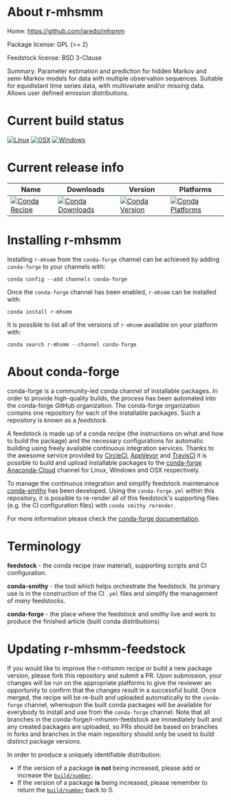 About r-mhsmm
=============

Home: https://github.com/jaredo/mhsmm

Package license: GPL (>= 2)

Feedstock license: BSD 3-Clause

Summary: Parameter estimation and prediction for hidden Markov and semi-Markov models for data
with multiple observation sequences.  Suitable for equidistant time series data,
with multivariate and/or missing data. Allows user defined emission distributions.




Current build status
====================

[![Linux](https://img.shields.io/circleci/project/github/conda-forge/r-mhsmm-feedstock/master.svg?label=Linux)](https://circleci.com/gh/conda-forge/r-mhsmm-feedstock)
[![OSX](https://img.shields.io/travis/conda-forge/r-mhsmm-feedstock/master.svg?label=macOS)](https://travis-ci.org/conda-forge/r-mhsmm-feedstock)
[![Windows](https://img.shields.io/appveyor/ci/conda-forge/r-mhsmm-feedstock/master.svg?label=Windows)](https://ci.appveyor.com/project/conda-forge/r-mhsmm-feedstock/branch/master)

Current release info
====================

| Name | Downloads | Version | Platforms |
| --- | --- | --- | --- |
| [![Conda Recipe](https://img.shields.io/badge/recipe-r--mhsmm-green.svg)](https://anaconda.org/conda-forge/r-mhsmm) | [![Conda Downloads](https://img.shields.io/conda/dn/conda-forge/r-mhsmm.svg)](https://anaconda.org/conda-forge/r-mhsmm) | [![Conda Version](https://img.shields.io/conda/vn/conda-forge/r-mhsmm.svg)](https://anaconda.org/conda-forge/r-mhsmm) | [![Conda Platforms](https://img.shields.io/conda/pn/conda-forge/r-mhsmm.svg)](https://anaconda.org/conda-forge/r-mhsmm) |

Installing r-mhsmm
==================

Installing `r-mhsmm` from the `conda-forge` channel can be achieved by adding `conda-forge` to your channels with:

```
conda config --add channels conda-forge
```

Once the `conda-forge` channel has been enabled, `r-mhsmm` can be installed with:

```
conda install r-mhsmm
```

It is possible to list all of the versions of `r-mhsmm` available on your platform with:

```
conda search r-mhsmm --channel conda-forge
```


About conda-forge
=================

conda-forge is a community-led conda channel of installable packages.
In order to provide high-quality builds, the process has been automated into the
conda-forge GitHub organization. The conda-forge organization contains one repository
for each of the installable packages. Such a repository is known as a *feedstock*.

A feedstock is made up of a conda recipe (the instructions on what and how to build
the package) and the necessary configurations for automatic building using freely
available continuous integration services. Thanks to the awesome service provided by
[CircleCI](https://circleci.com/), [AppVeyor](http://www.appveyor.com/)
and [TravisCI](https://travis-ci.org/) it is possible to build and upload installable
packages to the [conda-forge](https://anaconda.org/conda-forge)
[Anaconda-Cloud](http://docs.anaconda.org/) channel for Linux, Windows and OSX respectively.

To manage the continuous integration and simplify feedstock maintenance
[conda-smithy](http://github.com/conda-forge/conda-smithy) has been developed.
Using the ``conda-forge.yml`` within this repository, it is possible to re-render all of
this feedstock's supporting files (e.g. the CI configuration files) with ``conda smithy rerender``.

For more information please check the [conda-forge documentation](https://conda-forge.org/docs/).

Terminology
===========

**feedstock** - the conda recipe (raw material), supporting scripts and CI configuration.

**conda-smithy** - the tool which helps orchestrate the feedstock.
                   Its primary use is in the construction of the CI ``.yml`` files
                   and simplify the management of *many* feedstocks.

**conda-forge** - the place where the feedstock and smithy live and work to
                  produce the finished article (built conda distributions)


Updating r-mhsmm-feedstock
==========================

If you would like to improve the r-mhsmm recipe or build a new
package version, please fork this repository and submit a PR. Upon submission,
your changes will be run on the appropriate platforms to give the reviewer an
opportunity to confirm that the changes result in a successful build. Once
merged, the recipe will be re-built and uploaded automatically to the
`conda-forge` channel, whereupon the built conda packages will be available for
everybody to install and use from the `conda-forge` channel.
Note that all branches in the conda-forge/r-mhsmm-feedstock are
immediately built and any created packages are uploaded, so PRs should be based
on branches in forks and branches in the main repository should only be used to
build distinct package versions.

In order to produce a uniquely identifiable distribution:
 * If the version of a package **is not** being increased, please add or increase
   the [``build/number``](http://conda.pydata.org/docs/building/meta-yaml.html#build-number-and-string).
 * If the version of a package **is** being increased, please remember to return
   the [``build/number``](http://conda.pydata.org/docs/building/meta-yaml.html#build-number-and-string)
   back to 0.